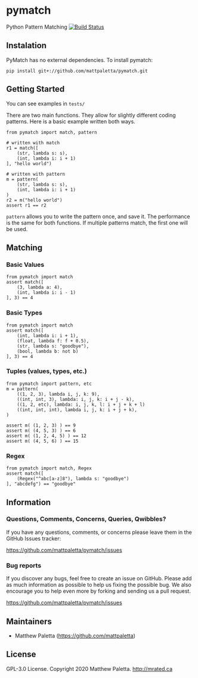 # pymatch
Python Pattern Matching
[![Build Status](https://travis-ci.com/mattpaletta/pymatch.svg?branch=master)](https://travis-ci.com/mattpaletta/pymatch)

## Instalation
PyMatch has no external dependencies.
To install pymatch:
```{bash}
pip install git+://github.com/mattpaletta/pymatch.git
```

## Getting Started
You can see examples in `tests/`

There are two main functions.  They allow for slightly different coding patterns.  Here is a basic example written both ways.
```{python}
from pymatch import match, pattern

# written with match
r1 = match([
	(str, lambda s: s),
	(int, lambda i: i + 1)
], "hello world")

# written with pattern
m = pattern(
	(str, lambda s: s),
	(int, lambda i: i + 1)
)
r2 = m("hello world")
assert r1 == r2
```

`pattern` allows you to write the pattern once, and save it.  The performance is the same for both functions.  If multiple patterns match, the first one will be used.

## Matching
### Basic Values
```{python}
from pymatch import match
assert match([
	(3, lambda a: 4),
	(int, lambda i: i - 1)
], 3) == 4
```

### Basic Types
```{python}
from pymatch import match
assert match([
	(int, lambda i: i + 1),
	(float, lambda f: f + 0.5),
	(str, lambda s: "goodbye"),
	(bool, lambda b: not b)
], 3) == 4
```

### Tuples (values, types, etc.)
```{python}
from pymatch import pattern, etc
m = pattern(
	((1, 2, 3), lambda i, j, k: 9),
	((int, int, 3), lambda: i, j, k: i + j - k),
	((1, 2, etc), lambda: i, j, k, l: i + j + k + l)
	((int, int, int), lambda i, j, k: i + j + k),
)

assert m( (1, 2, 3) ) == 9
assert m( (4, 5, 3) ) == 6
assert m( (1, 2, 4, 5) ) == 12
assert m( (4, 5, 6) ) == 15
```
### Regex
```{python}
from pymatch import match, Regex
assert match([
	(Regex("^abc[a-z]8"), lambda s: "goodbye")
], "abcdefg") == "goodbye"
```

## Information

### Questions, Comments, Concerns, Queries, Qwibbles?

If you have any questions, comments, or concerns please leave them in the GitHub
Issues tracker:

https://github.com/mattpaletta/pymatch/issues

### Bug reports

If you discover any bugs, feel free to create an issue on GitHub. Please add as much information as possible to help us fixing the possible bug. We also encourage you to help even more by forking and sending us a pull request.

https://github.com/mattpaletta/pymatch/issues

## Maintainers

* Matthew Paletta (https://github.com/mattpaletta)

## License

GPL-3.0 License. Copyright 2020 Matthew Paletta. http://mrated.ca
